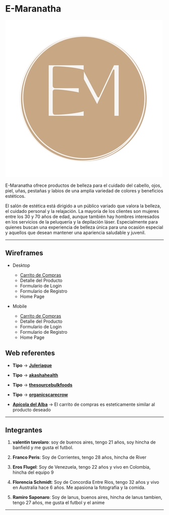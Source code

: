 # E-Maranatha

![Logo E-Maranatha](/public/img/maranatha_logo.png "Ir a la página web")

E-Maranatha ofrece productos de belleza para el cuidado del cabello, ojos, piel, uñas, pestañas y labios de una amplia variedad de colores y beneficios estéticos.

El salón de estética está dirigido a un público variado que valora la belleza, el cuidado personal y la relajación. La mayoría de los clientes son mujeres entre los 30 y 70 años de edad, aunque también hay hombres interesados en los servicios de la peluquería y la depilación láser. Especialmente para quienes buscan una experiencia de belleza única para una ocasión especial y aquellos que desean mantener una apariencia saludable y juvenil.

---

## Wireframes

- Desktop

  - [Carrito de Compras](https://marvelapp.com/prototype/ef88333/screen/91551651 "by Eros Flugel")
  - Detalle del Producto
  - Formulario de Login
  - Formulario de Registro
  - Home Page

- Mobile

  - [Carrito de Compras](https://marvelapp.com/prototype/ef88333/screen/91574878 "by Eros Flugel")
  - Detalle del Producto
  - Formulario de Login
  - Formulario de Registro
  - Home Page

## Web referentes

<!--
Opciones para agregar como tipo:

-Productos o Servicios
-Clientes o Público
-Estética
-Funcionalidades
-->

- **Tipo** -> [**Juleriaque**](https://www.juleriaque.com.ar/ "este es un link de prueba")
- **Tipo** -> [**akashahealth**](https://akashahealth.com.au "esta es una web referente de una web que ofrece terapias")
- **Tipo** -> [**thesourcebulkfoods**](https://shop.thesourcebulkfoods.com.au "esta es una web que tiene me parece muy userfriendly, ademas tiene una buena gama de colores y tipografias que pueden ir bien con productos de belleza")
- **Tipo** -> [**organicscarecrow**](https://organicscarecrow.com "Un E-commerce muy user friendly, sencillo y claro")

- [**Apícola del Alba**](https://apicoladelalba.cl/) -> El carrito de compras es esteticamente similar al producto deseado

---

## Integrantes

1. **valentin tavolaro**: soy de buenos aires, tengo 21 años, soy hincha de banfield y me gusta el futbol.

2. **Franco Peris**: Soy de Corrientes, tengo 28 años, hincha de River

3. **Eros Flugel**: Soy de Venezuela, tengo 22 años y vivo en Colombia, hincha del equipo 9

4. **Florencia Schmidt**: Soy de Concordia Entre Rios, tengo 32 años y vivo en Australia hace 6 años. Me apasiona la fotografia y la comida.

5. **Ramiro Saponaro**: Soy de lanus, buenos aires, hincha de lanus tambien, tengo 27 años, me gusta el futbol y el anime

---
